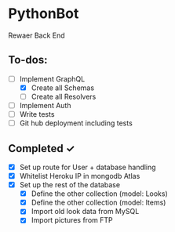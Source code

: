 # PythonBot

Rewaer Back End

## To-dos:

- [ ] Implement GraphQL
  - [x] Create all Schemas
  - [ ] Create all Resolvers
- [ ] Implement Auth
- [ ] Write tests
- [ ] Git hub deployment including tests

## Completed ✓

- [x] Set up route for User + database handling
- [x] Whitelist Heroku IP in mongodb Atlas
- [x] Set up the rest of the database
  - [x] Define the other collection (model: Looks)
  - [x] Define the other collection (model: Items)
  - [x] Import old look data from MySQL
  - [x] Import pictures from FTP
